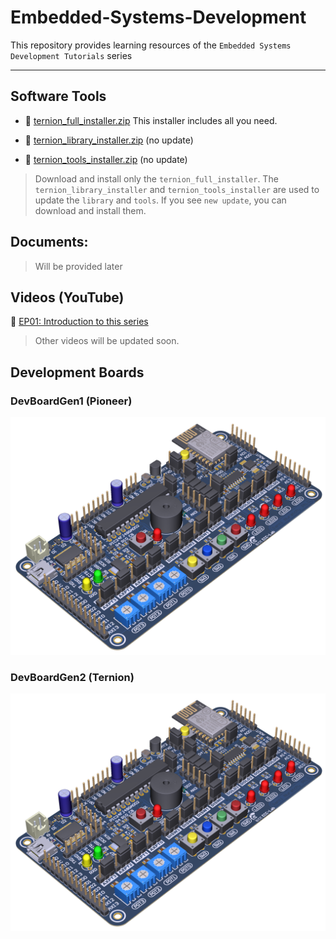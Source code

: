 # Embedded-Systems-Development
This repository provides learning resources of the `Embedded Systems Development Tutorials` series

---

## Software Tools

- :floppy_disk: [ternion_full_installer.zip](https://drive.google.com/file/d/1p5xKjNtWMkip_j8TWxl69MGJGkMsb7DU/view?usp=sharing) This installer includes all you need.
  
- :floppy_disk: [ternion_library_installer.zip](https://drive.google.com/file/d/1QA_oE0H3pMjCHzVteBT_uBbI-3yAAMnq/view?usp=sharing) (no update)

- :floppy_disk: [ternion_tools_installer.zip](https://drive.google.com/file/d/160y1VxjB0OcvMvXvsZEnk9T65kMawAfG/view?usp=sharing) (no update)

>Download and install only the `ternion_full_installer`. The `ternion_library_installer` and `ternion_tools_installer` are used to update the `library` and `tools`. If you see `new update`, you can download and install them.

## Documents:

>Will be provided later

## Videos (YouTube)

:movie_camera: [EP01: Introduction to this series](https://youtu.be/R_Hrb4gQyqM)

>Other videos will be updated soon.


## Development Boards

### DevBoardGen1 (Pioneer)

<img src="./docs/images/pioneer.png" width="600">


### DevBoardGen2 (Ternion)

<img src="./docs/images/pioneer.png" width="600">